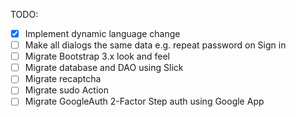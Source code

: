 TODO:
- [X] Implement dynamic language change
- [ ] Make all dialogs the same data e.g. repeat password on Sign in
- [ ] Migrate Bootstrap 3.x look and feel
- [ ] Migrate database and DAO using Slick
- [ ] Migrate recaptcha
- [ ] Migrate sudo Action
- [ ] Migrate GoogleAuth 2-Factor Step auth using Google App
